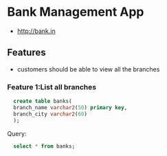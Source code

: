 # Bank Management App

* http://bank.in

## Features
 * customers should be able to view all the branches
 
### Feature 1:List all branches
```sql
  create table banks(
  branch_name varchar2(50) primary key,
  branch_city varchar2(60)
  );
  ```

Query:
```sql
  select * from banks;
  ```
